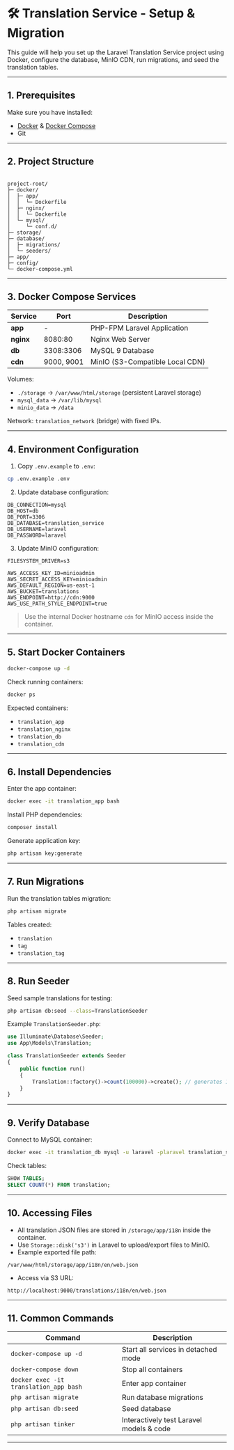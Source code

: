 # 🛠 Translation Service - Setup & Migration

This guide will help you set up the Laravel Translation Service project using Docker, configure the database, MinIO CDN, run migrations, and seed the translation tables.

---

## **1. Prerequisites**

Make sure you have installed:

- [Docker](https://docs.docker.com/get-docker/) & [Docker Compose](https://docs.docker.com/compose/install/)
- Git

---

## **2. Project Structure**

```

project-root/
├─ docker/
│  ├─ app/
│  │  └─ Dockerfile
│  ├─ nginx/
│  │  └─ Dockerfile
│  └─ mysql/
│     └─ conf.d/
├─ storage/
├─ database/
│  ├─ migrations/
│  └─ seeders/
├─ app/
├─ config/
└─ docker-compose.yml

````

---

## **3. Docker Compose Services**

| Service | Port | Description |
|---------|------|-------------|
| **app** | - | PHP-FPM Laravel Application |
| **nginx** | 8080:80 | Nginx Web Server |
| **db** | 3308:3306 | MySQL 9 Database |
| **cdn** | 9000, 9001 | MinIO (S3-Compatible Local CDN) |

Volumes:

- `./storage` → `/var/www/html/storage` (persistent Laravel storage)
- `mysql_data` → `/var/lib/mysql`
- `minio_data` → `/data`

Network: `translation_network` (bridge) with fixed IPs.

---

## **4. Environment Configuration**

1. Copy `.env.example` to `.env`:

```bash
cp .env.example .env
````

2. Update database configuration:

```dotenv
DB_CONNECTION=mysql
DB_HOST=db
DB_PORT=3306
DB_DATABASE=translation_service
DB_USERNAME=laravel
DB_PASSWORD=laravel
```

3. Update MinIO configuration:

```dotenv
FILESYSTEM_DRIVER=s3

AWS_ACCESS_KEY_ID=minioadmin
AWS_SECRET_ACCESS_KEY=minioadmin
AWS_DEFAULT_REGION=us-east-1
AWS_BUCKET=translations
AWS_ENDPOINT=http://cdn:9000
AWS_USE_PATH_STYLE_ENDPOINT=true
```

> Use the internal Docker hostname `cdn` for MinIO access inside the container.

---

## **5. Start Docker Containers**

```bash
docker-compose up -d
```

Check running containers:

```bash
docker ps
```

Expected containers:

* `translation_app`
* `translation_nginx`
* `translation_db`
* `translation_cdn`

---

## **6. Install Dependencies**

Enter the app container:

```bash
docker exec -it translation_app bash
```

Install PHP dependencies:

```bash
composer install
```

Generate application key:

```bash
php artisan key:generate
```

---

## **7. Run Migrations**

Run the translation tables migration:

```bash
php artisan migrate
```

Tables created:

* `translation`
* `tag`
* `translation_tag`

---

## **8. Run Seeder**

Seed sample translations for testing:

```bash
php artisan db:seed --class=TranslationSeeder
```

Example `TranslationSeeder.php`:

```php
use Illuminate\Database\Seeder;
use App\Models\Translation;

class TranslationSeeder extends Seeder
{
    public function run()
    {
        Translation::factory()->count(100000)->create(); // generates 100k translations
    }
}
```

---

## **9. Verify Database**

Connect to MySQL container:

```bash
docker exec -it translation_db mysql -u laravel -plaravel translation_service
```

Check tables:

```sql
SHOW TABLES;
SELECT COUNT(*) FROM translation;
```

---

## **10. Accessing Files**

* All translation JSON files are stored in `/storage/app/i18n` inside the container.
* Use `Storage::disk('s3')` in Laravel to upload/export files to MinIO.
* Example exported file path:

```
/var/www/html/storage/app/i18n/en/web.json
```

* Access via S3 URL:

```
http://localhost:9000/translations/i18n/en/web.json
```

---

## **11. Common Commands**

| Command                                | Description                              |
| -------------------------------------- | ---------------------------------------- |
| `docker-compose up -d`                 | Start all services in detached mode      |
| `docker-compose down`                  | Stop all containers                      |
| `docker exec -it translation_app bash` | Enter app container                      |
| `php artisan migrate`                  | Run database migrations                  |
| `php artisan db:seed`                  | Seed database                            |
| `php artisan tinker`                   | Interactively test Laravel models & code |

---
